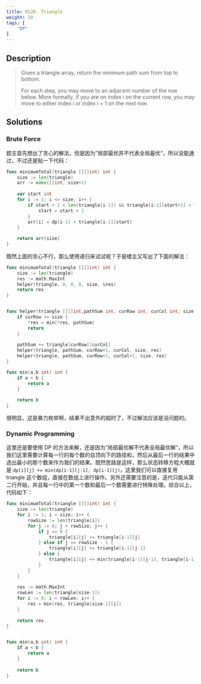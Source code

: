 ```yaml
---
title: 0120. Triangle
weight: 10
tags: [
	"DP"
]
---
```

## Description
> Given a triangle array, return the minimum path sum from top to bottom.
> 
> For each step, you may move to an adjacent number of the row below. More formally, if you are on index i on the current row, you may move to either index i or index i + 1 on the next row.

## Solutions

### Brute Force
题主首先想出了贪心的解法，但是因为”局部最优并不代表全局最优“，所以没能通过，不过还是贴一下代码：
```go
func minimumTotal(triangle [][]int) int {
    size := len(triangle)
    arr := make([]int, size+1)
    
    var start int
    for i := 1; i <= size; i++ {
        if start + 1 < len(triangle[i-1]) && triangle[i-1][start+1] < triangle[i-1][start] {
            start = start + 1
        }
        arr[i] = dp[i-1] + triangle[i-1][start]
    }
    
    return arr[size]
}
```

既然上面的贪心不行，那么使用递归来试试呢？于是楼主又写出了下面的解法：
```go
func minimumTotal(triangle [][]int) int {
    size := len(triangle)
    res := math.MaxInt
    helper(triangle, 0, 0, 0, size, &res)
    return res
}


func helper(triangle [][]int,pathSum int, curRow int, curCol int, size int, res *int) {
    if curRow >= size {
        *res = min(*res, pathSum)
        return
    }
    
    pathSum += triangle[curRow][curCol]
    helper(triangle, pathSum, curRow+1, curCol, size, res)
    helper(triangle, pathSum, curRow+1, curCol+1, size, res)
}

func min(a,b int) int {
    if a < b {
        return a
    }
    
    return b
}
```
很明显，这是暴力枚举啊，结果不出意外的超时了，不过解法应该是没问题的。

### Dynamic Programming
这里还是要使用 DP 的方法来解，还是因为”局部最优解不代表全局最优解“，所以我们这里需要计算每一行的每个数的自顶向下的路径和，然后从最后一行的结果中选出最小的那个数来作为我们的结果。既然思路是这样，那么状态转移方程大概就是 `dp[i][j] += min(dp[i-1][j-1], dp[i-1][j)`，这里我们可以直接复用 triangle 这个数组，直接在数组上进行操作。另外还需要注意的是，迭代只能从第二行开始，并且每一行中的第一个数和最后一个数需要进行特殊处理。综合以上，代码如下：
```go
func minimumTotal(triangle [][]int) int {
    size := len(triangle)
    for i := 1; i < size; i++ {
        rowSize := len(triangle[i])
        for j := 0; j < rowSize; j++ {
            if j == 0 {
                triangle[i][j] += triangle[i-1][j]
            } else if j == rowSize - 1 {
                triangle[i][j] += triangle[i-1][j-1]
            } else {
                triangle[i][j] += min(triangle[i-1][j-1], triangle[i-1][j])
            }
        }
    }
    
    res := math.MaxInt
    rowLen := len(triangle[size-1])
    for i := 0; i < rowLen; i++ {
        res = min(res, triangle[size-1][i])
    }
    
    return res
}


func min(a,b int) int {
    if a < b {
        return a
    }
    
    return b
}
```
